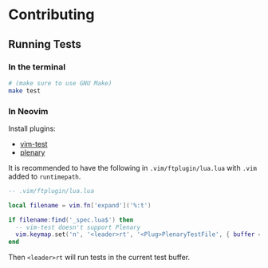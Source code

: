# Contributing

## Running Tests

### In the terminal

```bash
# (make sure to use GNU Make)
make test
```

### In Neovim

Install plugins:
* [vim-test](https://github.com/vim-test/vim-test)
* [plenary](https://github.com/nvim-lua/plenary.nvim)

It is recommended to have the following in `.vim/ftplugin/lua.lua` with `.vim` added to `runtimepath`.
```lua
-- .vim/ftplugin/lua.lua

local filename = vim.fn['expand']('%:t')

if filename:find('_spec.lua$') then
  -- vim-test doesn't support Plenary
  vim.keymap.set('n', '<leader>rt', '<Plug>PlenaryTestFile', { buffer = true })
end
```

Then `<leader>rt` will run tests in the current test buffer.

